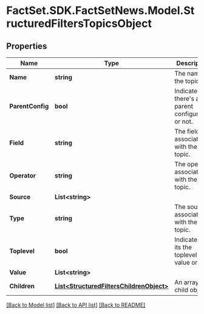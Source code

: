 # FactSet.SDK.FactSetNews.Model.StructuredFiltersTopicsObject

## Properties

Name | Type | Description | Notes
------------ | ------------- | ------------- | -------------
**Name** | **string** | The name of the topic. | 
**ParentConfig** | **bool** | Indicates if there&#39;s a parent configuration or not. | [optional] 
**Field** | **string** | The field associated with the topic. | [optional] 
**Operator** | **string** | The operator associated with the topic. | [optional] 
**Source** | **List&lt;string&gt;** |  | [optional] 
**Type** | **string** | The source associated with the topic. | [optional] 
**Toplevel** | **bool** | Indicates if its the toplevel value or not. | [optional] 
**Value** | **List&lt;string&gt;** |  | [optional] 
**Children** | [**List&lt;StructuredFiltersChildrenObject&gt;**](StructuredFiltersChildrenObject.md) | An array of child objects. | [optional] 

[[Back to Model list]](../README.md#documentation-for-models) [[Back to API list]](../README.md#documentation-for-api-endpoints) [[Back to README]](../README.md)

